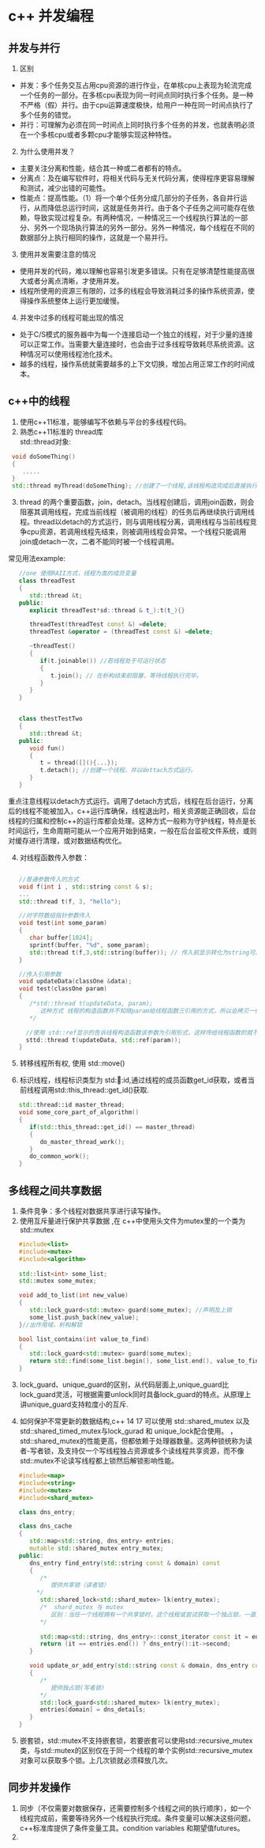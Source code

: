 # c++ 并发编程
## 并发与并行
1. 区别
* 并发：多个任务交互占用cpu资源的进行作业，在单核cpu上表现为轮流完成一个任务的一部分。在多核cpu表现为同一时间点同时执行多个任务。是一种不严格（假）并行。由于cpu运算速度极快，给用户一种在同一时间点执行了多个任务的错觉。
* 并行：可理解为必须在同一时间点上同时执行多个任务的并发，也就表明必须在一个多核cpu或者多颗cpu才能够实现这种特性。
2. 为什么使用并发？
* 主要关注分离和性能，结合其一种或二者都有的特点。
* 分离点：及在编写软件时，将相关代码与无关代码分离，使得程序更容易理解和测试，减少出错的可能性。
* 性能点：提高性能。（1）将一个单个任务分成几部分的子任务，各自并行运行，从而降低总运行时间，这就是任务并行。由于各个子任务之间可能存在依赖，导致实现过程复杂。有两种情况，一种情况三一个线程执行算法的一部分、另外一个现场执行算法的另外一部分。另外一种情况，每个线程在不同的数据部分上执行相同的操作，这就是一个易并行。
3. 使用并发需要注意的情况
*  使用并发的代码，难以理解也容易引发更多错误。只有在足够清楚性能提高很大或者分离点清晰，才使用并发。
*  线程所使用的资源三有限的，过多的线程会导致消耗过多的操作系统资源，使得操作系统整体上运行更加缓慢。
4. 并发中过多的线程可能出现的情况
* 处于C/S模式的服务器中为每一个连接启动一个独立的线程，对于少量的连接可以正常工作。当需要大量连接时，也会由于过多线程导致耗尽系统资源。这种情况可以使用线程池化技术。
* 越多的线程，操作系统就需要越多的上下文切换，增加占用正常工作的时间成本。

## c++中的线程
1. 使用c++11标准，能够编写不依赖与平台的多线程代码。
2. 熟悉c++11标准的 thread库  
std::thread对象:  
```c++
 void doSomeThing()
 {
    .....
 }
 std::thread myThread(doSomeThing); //创建了一个线程,该线程构造完成后直接执行doSomeThing函数
``` 
3. thread  的两个重要函数，join，detach。当线程创建后，调用join函数，则会阻塞其调用线程，完成当前线程（被调用的线程）的任务后再继续执行调用线程。thread以detach的方式运行，则与调用线程分离，调用线程与当前线程竞争cpu资源，若调用线程先结束，则被调用线程会异常。一个线程只能调用join或detach一次，二者不能同时被一个线程调用。

常见用法example:
```c++
   //one 使用RAII方式，线程为类的成员变量
   class threadTest
   {
      std::thread &t;
   public:
      explicit threadTest*sd::thread & t_):t(t_){}

      threadTest(threadTest const &) =delete;
      threadTest &operator = (threadTest const &) =delete;

      ~threadTest()
      {
         if(t.joinable()) //若线程处于可运行状态
         {
            t.join(); // 在析构结束前阻塞，等待线程执行完毕。
         }
      }
   }


   class thestTestTwo
   {
      std::thread &t;
   public:
      void fun()
      {
         t = thread([](){...}); 
         t.detach(); //创建一个线程，并以dettach方式运行。
      }
   }

```
重点注意线程以detach方式运行。调用了detach方式后，线程在后台运行，分离后的线程不能被加入，c++运行库确保，线程退出时，相关资源能正确回收，后台线程的归属和控制c++的运行库都会处理。这种方式一般称为守护线程，特点是长时间运行，生命周期可能从一个应用开始到结束，一般在后台监视文件系统，或则对缓存进行清理，或对数据结构优化。

4. 对线程函数传入参数：
```c++

   //普通参数传入的方式
   void f(int i , std::string const & s);
   ...
   std::thread t(f, 3, "hello");

   //对字符数组指针参数传入
   void test(int some_param)
   {
      char buffer[1024];
      sprintf(buffer, "%d", some_param);
      std::thread t(f,3,std::string(buffer)); // 传入前显示转化为string可以避免莫名的崩溃现象。
   }

   //传入引用参数
   void updateData(classOne &data);
   void test(classOne param)
   {
      /*std::thread t(updateData, param); 
         这种方式 线程的构造函数并不知晓param给线程函数三引用的方式，所以会拷贝一份传给线程函数.
      */

     //使用 std::ref显示的告诉线程构造函数该参数为引用形式，这样传给线程函数的就不是拷贝了的参数。
     sttd::thread t(updateData, std::ref(param));
   }
```
5. 转移线程所有权, 使用 std::move()

6. 标识线程，线程标识类型为 std::thread::id,通过线程的成员函数get_id获取，或者当前线程调用std::this_thread::get_id()获取.
```c++
   std::thread::id master_thread;
   void some_core_part_of_algorithm()
   {
      if(std::this_thread::get_id() == master_thread)
      {
         do_master_thread_work();
      }
      do_common_work();
   } 
```

## 多线程之间共享数据

1. 条件竞争：多个线程对数据共享进行读写操作。
2. 使用互斥量进行保护共享数据 ,在 c++中使用头文件为mutex里的一个类为std::mutex
```c++
   #include<list>
   #include<mutex>
   #include<algorithm>
   
   std::list<int> some_list;
   std::mutex some_mutex;

   void add_to_list(int new_value)
   {
      std::lock_guard<std::mutex> guard(some_mutex); //声明及上锁
      some_list.push_back(new_value);
   }//出作用域，析构解锁

   bool list_contains(int value_to_find)
   {
      std::lock_guard<std::mutex> guard(some_mutex);
      return std::find(some_list.begin(), some_list.end(), value_to_find) != some_list.end();
   }

```

3. lock_guard、unique_guard的区别，从代码层面上,unique_guard比lock_guard灵活，可根据需要unlock同时具备lock_guard的特点。从原理上讲unique_guard支持粒度小的互斥.

4. 如何保护不常更新的数据结构,c++ 14 17 可以使用 std::shared_mutex 以及std::shared_timed_mutex与lock_gurad 和 unique_lock配合使用。 ，std::shared_mutex的性能更高，但都依赖于处理器数量。这两种锁统称为读者-写者锁，及支持仅一个写线程独占资源或多个读线程共享资源，而不像std::mutex不论读写线程都上锁然后解锁影响性能。

```c++
   #include<map>
   #include<string>
   #include<mutex>
   #include<shard_mutex>

   class dns_entry;

   class dns_cache
   {
      std::map<std::string, dns_entry> entries;
      mutable std::shared_mutex entry_mutex;
   public:
      dns_entry find_entry(std::string const & domain) const
      {
         /*
            提供共享锁（读者锁）
        */
         std::shared_lock<std::shard_mutex> lk(entry_mutex); 
         /*  shard_mutex 与 mutex
            区别：当任一个线程拥有一个共享锁时，这个线程或尝试获取一个独占锁，一直到其他线程放弃锁时；当任一线程有一个独占锁时，这个线程就会去获取一个独占锁时，其他线程就无法获取共享锁和独占锁，直到第一个线程放弃拥有的锁。
         */
     
         std::map<std::string, dns_entry>::const_iterator const it = entries.find(domain);
         return (it == entries.end()) ? dns_entry():it->second;
      }

      void update_or_add_entry(std::string const & domain, dns_entry const &dns_details)
      {
         /*
            提供独占锁(写者锁)
         */
         std::lock_guard<std::shared_mutex> lk(entry_mutex);
         entries[domain] = dns_details;
      }
   }
```

5. 嵌套锁，std::mutex不支持嵌套锁，若要嵌套可以使用std::recursive_mutex类，与std::mutex的区别仅在于同一个线程的单个实例std::recursive_mutex对象可以获取多个锁。上几次锁就必须释放几次。


## 同步并发操作

1. 同步（不仅需要对数据保存，还需要控制多个线程之间的执行顺序），如一个线程完成前，需要等待另外一个线程执行完成。条件变量可以解决这些问题，c++标准库提供了条件变量工具。condition variables 和期望值futures。
2. 
